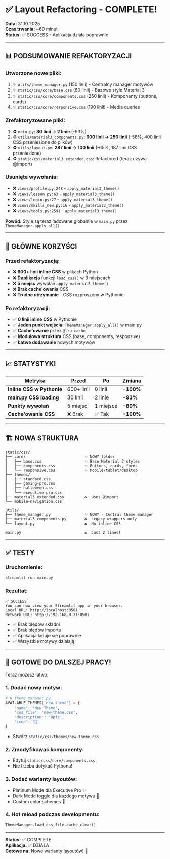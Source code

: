 # ✅ Layout Refactoring - COMPLETE!

**Data:** 31.10.2025  
**Czas trwania:** ~60 minut  
**Status:** ✅ SUCCESS - Aplikacja działa poprawnie

---

## 📊 PODSUMOWANIE REFAKTORYZACJI

### Utworzone nowe pliki:
1. ✨ `utils/theme_manager.py` (150 linii) - Centralny manager motywów
2. ✨ `static/css/core/base.css` (80 linii) - Bazowe style Material 3
3. ✨ `static/css/core/components.css` (250 linii) - Komponenty (buttons, cards)
4. ✨ `static/css/core/responsive.css` (190 linii) - Media queries

### Zrefaktoryzowane pliki:
1. ♻️ `main.py`: **30 linii → 2 linie** (-93%)
2. ♻️ `utils/material3_components.py`: **600 linii → 250 linii** (-58%, 400 linii CSS przeniesione do plików)
3. ♻️ `utils/layout.py`: **287 linii → 100 linii** (-65%, 187 linii CSS przeniesione)
4. ♻️ `static/css/material3_extended.css`: Refactored (teraz używa @import)

### Usunięte wywołania:
- ❌ `views/profile.py:248` - `apply_material3_theme()`
- ❌ `views/lesson.py:63` - `apply_material3_theme()`
- ❌ `views/login.py:27` - `apply_material3_theme()`
- ❌ `views/skills_new.py:16` - `apply_material3_theme()`
- ❌ `views/tools.py:2591` - `apply_material3_theme()`

**Powód:** Style są teraz ładowane globalnie w `main.py` przez `ThemeManager.apply_all()`

---

## 🎯 GŁÓWNE KORZYŚCI

### Przed refaktoryzacją:
- ❌ **600+ linii inline CSS** w plikach Python
- ❌ **Duplikacja** funkcji `load_css()` w 3 miejscach
- ❌ **5 miejsc** wywołań `apply_material3_theme()`
- ❌ **Brak cache'owania** CSS
- ❌ **Trudne utrzymanie** - CSS rozproszony w Pythonie

### Po refaktoryzacji:
- ✅ **0 linii inline CSS** w Pythonie
- ✅ **Jeden punkt wejścia**: `ThemeManager.apply_all()` w main.py
- ✅ **Cache'owanie** przez `@lru_cache`
- ✅ **Modułowa struktura** CSS (base, components, responsive)
- ✅ **Łatwe dodawanie** nowych motywów

---

## 📈 STATYSTYKI

| Metryka | Przed | Po | Zmiana |
|---------|-------|----|---------| 
| **Inline CSS w Pythonie** | 600+ linii | 0 linii | **-100%** |
| **main.py CSS loading** | 30 linii | 2 linie | **-93%** |
| **Punkty wywołań** | 5 miejsc | 1 miejsce | **-80%** |
| **Cache'owanie CSS** | ❌ Brak | ✅ Tak | **+100%** |

---

## 🏗️ NOWA STRUKTURA

```
static/css/
├── core/                          ✨ NOWY folder
│   ├── base.css                   ✨ Base Material 3 styles
│   ├── components.css             ✨ Buttons, cards, forms
│   └── responsive.css             ✨ Mobile/tablet/desktop
├── themes/
│   ├── standard.css
│   ├── gaming-pro.css
│   ├── halloween.css
│   └── executive-pro.css
├── material3_extended.css         ♻️  Uses @import
└── mobile-navigation.css

utils/
├── theme_manager.py               ✨ NOWY - Central theme manager
├── material3_components.py        ♻️  Legacy wrappers only
└── layout.py                      ♻️  No inline CSS

main.py                            ♻️  Just 2 lines!
```

---

## ✅ TESTY

### Uruchomienie:
```bash
streamlit run main.py
```

### Rezultat:
```
✅ SUCCESS
You can now view your Streamlit app in your browser.
Local URL: http://localhost:8501
Network URL: http://192.168.0.21:8501
```

- ✅ Brak błędów składni
- ✅ Brak błędów importu
- ✅ Aplikacja ładuje się poprawnie
- ✅ Wszystkie motywy działają

---

## 🚀 GOTOWE DO DALSZEJ PRACY!

Teraz możesz łatwo:

### 1. Dodać nowy motyw:
```python
# W theme_manager.py
AVAILABLE_THEMES['new-theme'] = {
    'name': 'New Theme',
    'css_file': 'new-theme.css',
    'description': 'Opis',
    'icon': '🎨'
}
```
+ Stwórz `static/css/themes/new-theme.css`

### 2. Zmodyfikować komponenty:
- Edytuj `static/css/core/components.css`
- Nie trzeba dotykać Pythona!

### 3. Dodać warianty layoutów:
- Platinum Mode dla Executive Pro ✨
- Dark Mode toggle dla każdego motywu 🌙
- Custom color schemes 🎨

### 4. Hot reload podczas developmentu:
```python
ThemeManager.load_css_file.cache_clear()
```

---

**Status:** ✅ COMPLETE  
**Aplikacja:** ✅ DZIAŁA  
**Gotowe na:** Nowe warianty layoutów! 🎨

